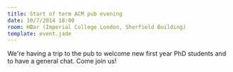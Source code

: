 ```yaml
---
title: Start of term ACM pub evening
date: 10/7/2014 18:00
room: HBar (Imperial College London, Sherfield Building)
template: event.jade
---
```

We're having a trip to the pub to welcome new first year PhD students
and to have a general chat. Come join us!
